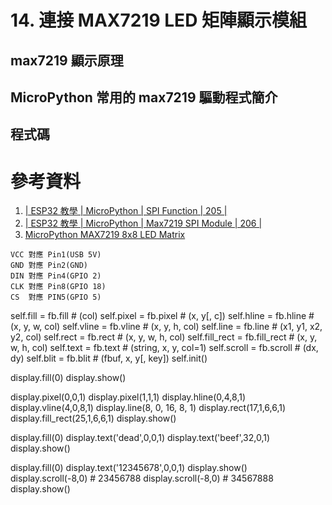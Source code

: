 # 14. 連接 MAX7219 LED 矩陣顯示模組

## max7219 顯示原理

## MicroPython 常用的 max7219 驅動程式簡介



## 程式碼


# 參考資料

1. [| ESP32 教學 | MicroPython | SPI Function | 205 |](https://jimirobot.tw/esp32-micropython-tutorial-spi-function-205/)
2. [| ESP32 教學 | MicroPython | Max7219 SPI Module | 206 |](https://jimirobot.tw/esp32-micropython-tutorial-max7219-spi-module-206/)
3. [MicroPython MAX7219 8x8 LED Matrix](https://github.com/mcauser/micropython-max7219)


```
VCC 對應 Pin1(USB 5V)
GND 對應 Pin2(GND)
DIN 對應 Pin4(GPIO 2)
CLK 對應 Pin8(GPIO 18)
CS  對應 PIN5(GPIO 5)
```


 self.fill = fb.fill  # (col)
        self.pixel = fb.pixel # (x, y[, c])
        self.hline = fb.hline  # (x, y, w, col)
        self.vline = fb.vline  # (x, y, h, col)
        self.line = fb.line  # (x1, y1, x2, y2, col)
        self.rect = fb.rect  # (x, y, w, h, col)
        self.fill_rect = fb.fill_rect  # (x, y, w, h, col)
        self.text = fb.text  # (string, x, y, col=1)
        self.scroll = fb.scroll  # (dx, dy)
        self.blit = fb.blit  # (fbuf, x, y[, key])
        self.init()


display.fill(0)
display.show()

display.pixel(0,0,1)
display.pixel(1,1,1)
display.hline(0,4,8,1)
display.vline(4,0,8,1)
display.line(8, 0, 16, 8, 1)
display.rect(17,1,6,6,1)
display.fill_rect(25,1,6,6,1)
display.show()

display.fill(0)
display.text('dead',0,0,1)
display.text('beef',32,0,1)
display.show()

display.fill(0)
display.text('12345678',0,0,1)
display.show()
display.scroll(-8,0) # 23456788
display.scroll(-8,0) # 34567888
display.show()